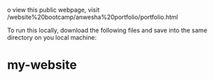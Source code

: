 o view this public webpage, visit /website%20bootcamp/anwesha%20portfolio/portfolio.html

To run this locally, download the following files and save into the same directory on you local machine:

# my-website
